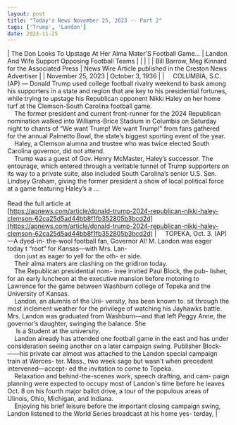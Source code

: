 ```yaml
---
layout: post
title: "Today's News November 25, 2023 -- Part 2"
tags: ['Trump', 'Landon']
date: 2023-11-25
---
```


| The Don Looks To Upstage At Her Alma Mater'S Football Game... | Landon And Wife Support Opposing Football Teams |
|  |  |
| Bill Barrow, Meg Kinnard for the Associated Press | News Wire Article published in the Creston News Advertiser |
| November 25, 2023 | October 3, 1936 |
| &nbsp;&nbsp;&nbsp;&nbsp;COLUMBIA, S.C. (AP) — Donald Trump used college football rivalry weekend to bask among his supporters in a state and region that are key to his presidential fortunes, while trying to upstage his Republican opponent Nikki Haley on her home turf at the Clemson-South Carolina football game.<br>&nbsp;&nbsp;&nbsp;&nbsp;The former president and current front-runner for the 2024 Republican nomination walked into Williams-Brice Stadium in Columbia on Saturday night to chants of “We want Trump! We want Trump!” from fans gathered for the annual Palmetto Bowl, the state’s biggest sporting event of the year.<br>&nbsp;&nbsp;&nbsp;&nbsp;Haley, a Clemson alumna and trustee who was twice elected South Carolina governor, did not attend.<br>&nbsp;&nbsp;&nbsp;&nbsp;Trump was a guest of Gov. Henry McMaster, Haley’s successor. The entourage, which entered through a veritable tunnel of Trump supporters on its way to a private suite, also included South Carolina’s senior U.S. Sen. Lindsey Graham, giving the former president a show of local political force at a game featuring Haley’s a ...<br><br>Read the full article at<br>[https://apnews.com/article/donald-trump-2024-republican-nikki-haley-clemson-62ca25d5ad44bb8f1fb352805b3bcd2d](https://apnews.com/article/donald-trump-2024-republican-nikki-haley-clemson-62ca25d5ad44bb8f1fb352805b3bcd2d) | &nbsp;&nbsp;&nbsp;&nbsp;TOPEKA, Oct. 3. (AP)—A dyed-in- the-wool football fan, Governor Al! M. Landon was eager today t “root” for Kansas—with Mrs. Lan-<br>&nbsp;&nbsp;&nbsp;&nbsp;don just as eager to yell for the oth- er side.<br>&nbsp;&nbsp;&nbsp;&nbsp;Their alma maters are clashing on the gridiron today.<br>&nbsp;&nbsp;&nbsp;&nbsp;The Republican presidential nom- inee invited Paul Block, the pub- lisher, for an early luncheon at the executive mansion before motoring to Lawrence for the game between Washburn college of Topeka and the University of Kansas.<br>&nbsp;&nbsp;&nbsp;&nbsp;Landon, an alumnis of the Uni- versity, has been known to. sit through the most inclement weather for the privilege of watching his Jayhawks battle. Mrs. Landon was graduated from Washburn—and that left Peggy Anne, the governor’s daughter, swinging the balance. She<br>&nbsp;&nbsp;&nbsp;&nbsp; ls a Student at the university.<br>&nbsp;&nbsp;&nbsp;&nbsp;Landon already has attended one football game in the east and has under consideration seeing another on a later campaign swing.   Publisher Block-——his private car almost was attached to the Landon special campaign train at Worces- ter. Mass., two week sago but wasn't when precedent intervened—accept- ed the invitation to come to Topeka.<br>&nbsp;&nbsp;&nbsp;&nbsp;Relaxation and behind-the-scenes work, speech drafting, and cam- paign planning were expected to occupy most of Landon's time before he leaves Oct. 8 on his fourth major ballot drive, a tour of the populous areas of Ulinois, Ohio, Michigan, and Indiana.<br>&nbsp;&nbsp;&nbsp;&nbsp;Enjoying his brief leisure before the important closing campaign swing, Landon listened to the World Series broadcast at his home yes- terday,  |